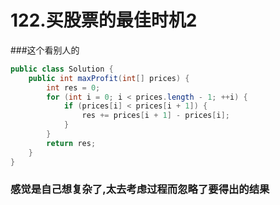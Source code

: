 # 122.买股票的最佳时机2

###这个看别人的
```java
public class Solution {
    public int maxProfit(int[] prices) {
        int res = 0;
        for (int i = 0; i < prices.length - 1; ++i) {
            if (prices[i] < prices[i + 1]) {
                res += prices[i + 1] - prices[i];
            }
        }
        return res;
    }
}
```

### 感觉是自己想复杂了,太去考虑过程而忽略了要得出的结果
